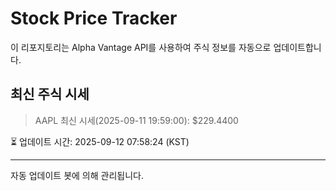 
# Stock Price Tracker

이 리포지토리는 Alpha Vantage API를 사용하여 주식 정보를 자동으로 업데이트합니다.

## 최신 주식 시세
> AAPL 최신 시세(2025-09-11 19:59:00): $229.4400

⏳ 업데이트 시간: 2025-09-12 07:58:24 (KST)

---
자동 업데이트 봇에 의해 관리됩니다.
